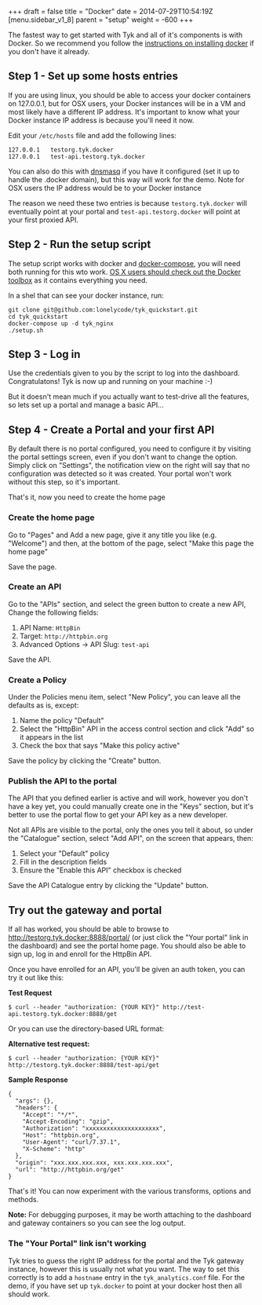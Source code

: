 +++
draft = false
title = "Docker"
date = 2014-07-29T10:54:19Z
[menu.sidebar_v1_8]
    parent = "setup"
    weight = -600
+++

The fastest way to get started with Tyk and all of it's components is with Docker. So we recommend you follow the [instructions on installing docker](https://docs.docker.com/installation/) if you don't have it already.

## Step 1 - Set up some hosts entries

If you are using linux, you should be able to access your docker containers on 127.0.0.1, but for OSX users, your Docker instances will be in a VM and most likely have a different IP address. It's important to know what your Docker instance IP address is because you'll need it now.

Edit your `/etc/hosts` file and add the following lines:

	127.0.0.1 	testorg.tyk.docker
	127.0.0.1 	test-api.testorg.tyk.docker

You can also do this with [dnsmasq](http://www.thekelleys.org.uk/dnsmasq/doc.html) if you have it configured (set it up to handle the .docker domain), but this way will work for the demo. Note for OSX users the IP address would be to your Docker instance

The reason we need these two entries is because `testorg.tyk.docker` will eventually point at your portal and `test-api.testorg.docker` will point at your first proxied API.

## Step 2 - Run the setup script

The setup script works with docker and [docker-compose](https://docs.docker.com/compose/install/), you will need both running for this wto work. [OS X users should check out the Docker toolbox](https://www.docker.com/toolbox) as it contains everything you need.

In a shel that can see your docker instance, run:

	git clone git@github.com:lonelycode/tyk_quickstart.git
	cd tyk_quickstart
	docker-compose up -d tyk_nginx
	./setup.sh

## Step 3 - Log in

Use the credentials given to you by the script to log into the dashboard. Congratulatons! Tyk is now up and
running on your machine :-)

But it doesn't mean much if you actually want to test-drive all the features, so lets set up a portal and manage a basic API...

## Step 4 - Create a Portal and your first API

By default there is no portal configured, you need to configure it by visiting the portal settings screen, even if you don't want to change the option. Simply click on "Settings", the notification view on the right will say that no configuration was detected so it was created. Your portal won't work without this step, so it's important.

That's it, now you need to create the home page

### Create the home page

Go to "Pages" and Add a new page, give it any title you like (e.g. "Welcome") and then, at the bottom of the page, select "Make this page the home page"

Save the page.

### Create an API

Go to the "APIs" section, and select the green button to create a new API, Change the following fields:

1. API Name: `HttpBin`
2. Target: `http://httpbin.org`
3. Advanced Options -> API Slug: `test-api`

Save the API.

### Create a Policy

Under the Policies menu item, select "New Policy", you can leave all the defaults as is, except:

1. Name the policy "Default"
2. Select the "HttpBin" API in the access control section and click "Add" so it appears in the list
3. Check the box that says "Make this policy active"

Save the policy by clicking the "Create" button.

### Publish the API to the portal

The API that you defined earlier is active and will work, however you don't have a key yet, you could manually create one in the "Keys" section, but it's better to use the portal flow to get your API key as a new developer.

Not all APIs are visible to the portal, only the ones you tell it about, so under the "Catalogue" section, select "Add API", on the screen that appears, then:

1. Select your "Default" policy
2. Fill in the description fields
3. Ensure the "Enable this API" checkbox is checked

Save the API Catalogue entry by clicking the "Update" button.

## Try out the gateway and portal

If all has worked, you should be able to browse to http://testorg.tyk.docker:8888/portal/ (or just click the "Your portal" link in the dashboard) and see the portal home page. You should also be able to sign up, log in and enroll for the HttpBin API.

Once you have enrolled for an API, you'll be given an auth token, you can try it out like this:

**Test Request**

	$ curl --header "authorization: {YOUR KEY}" http://test-api.testorg.tyk.docker:8888/get

Or you can use the directory-based URL format:

**Alternative test request:**

	$ curl --header "authorization: {YOUR KEY}" http://testorg.tyk.docker:8888/test-api/get

**Sample Response**

	{
	  "args": {},
	  "headers": {
	    "Accept": "*/*",
	    "Accept-Encoding": "gzip",
	    "Authorization": "xxxxxxxxxxxxxxxxxxxxx",
	    "Host": "httpbin.org",
	    "User-Agent": "curl/7.37.1",
	    "X-Scheme": "http"
	  },
	  "origin": "xxx.xxx.xxx.xxx, xxx.xxx.xxx.xxx",
	  "url": "http://httpbin.org/get"
	}

That's it! You can now experiment with the various transforms, options and methods.

**Note:** For debugging purposes, it may be worth attaching to the dashboard and gateway containers so you can see the log output.

### The "Your Portal" link isn't working

Tyk tries to guess the right IP address for the portal and the Tyk gateway instance, however this is usually not what you want. The way to set this correctly is to add a `hostname` entry in the `tyk_analytics.conf` file. For the demo, if you have set up `tyk.docker` to point at your docker host then all should work.
